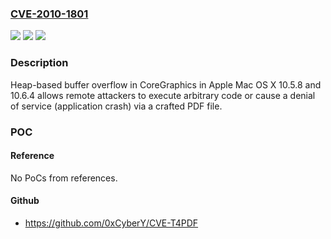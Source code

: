 ### [CVE-2010-1801](https://cve.mitre.org/cgi-bin/cvename.cgi?name=CVE-2010-1801)
![](https://img.shields.io/static/v1?label=Product&message=n%2Fa&color=blue)
![](https://img.shields.io/static/v1?label=Version&message=n%2Fa&color=blue)
![](https://img.shields.io/static/v1?label=Vulnerability&message=n%2Fa&color=brighgreen)

### Description

Heap-based buffer overflow in CoreGraphics in Apple Mac OS X 10.5.8 and 10.6.4 allows remote attackers to execute arbitrary code or cause a denial of service (application crash) via a crafted PDF file.

### POC

#### Reference
No PoCs from references.

#### Github
- https://github.com/0xCyberY/CVE-T4PDF

